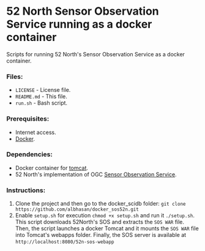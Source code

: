 52 North Sensor Observation Service running as a docker container
============

Scripts for running 52 North's Sensor Observation Service as a docker container.


<h3>Files:</h3>
<ul>
	<li><code>LICENSE</code> - License file.</li>
	<li><code>README.md</code> - This file.</li>
	<li><code>run.sh</code> - Bash script.</li>
</ul>


<h3>Prerequisites:</h3>
<ul>
	<li>Internet access.</li>
	<li><a href="http://www.docker.com/">Docker</a>.</li>
</ul>


<h3>Dependencies:</h3>
<ul>
	<li>Docker container for <a href="https://hub.docker.com/_/tomcat/">tomcat</a>.</li>
	<li>52 North's implementation of OGC <a href="http://sensorweb.demo.52north.org/sensorwebtestbed/">Sensor Observation Service</a>.</li>
</ul>


<h3>Instructions:</h3>
<ol>
	<li>Clone the project and then go to the docker_scidb folder: <code>git clone https://github.com/albhasan/docker_sos52n.git</code></li>
	<li>Enable <code>setup.sh</code> for execution <code>chmod +x setup.sh</code> and run it <code>./setup.sh</code>. This script downloads 52North's SOS and extracts the <code>SOS WAR</code> file. Then, the script launches a docker Tomcat and it mounts the <code>SOS WAR</code> file into Tomcat's webapps folder. Finally, the SOS server is available at <code>http://localhost:8080/52n-sos-webapp</code>
</ol>
